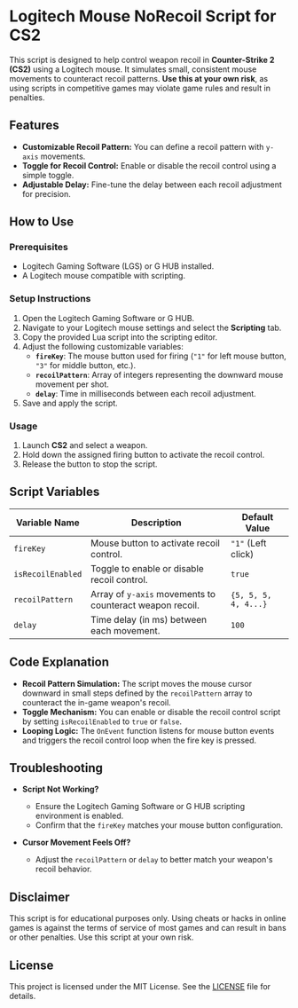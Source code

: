 # Logitech Mouse NoRecoil Script for CS2

This script is designed to help control weapon recoil in **Counter-Strike 2 (CS2)** using a Logitech mouse. It simulates small, consistent mouse movements to counteract recoil patterns. **Use this at your own risk**, as using scripts in competitive games may violate game rules and result in penalties.

## Features
- **Customizable Recoil Pattern:** You can define a recoil pattern with `y-axis` movements.
- **Toggle for Recoil Control:** Enable or disable the recoil control using a simple toggle.
- **Adjustable Delay:** Fine-tune the delay between each recoil adjustment for precision.

## How to Use

### Prerequisites
- Logitech Gaming Software (LGS) or G HUB installed.
- A Logitech mouse compatible with scripting.

### Setup Instructions
1. Open the Logitech Gaming Software or G HUB.
2. Navigate to your Logitech mouse settings and select the **Scripting** tab.
3. Copy the provided Lua script into the scripting editor.
4. Adjust the following customizable variables:
   - **`fireKey`**: The mouse button used for firing (`"1"` for left mouse button, `"3"` for middle button, etc.).
   - **`recoilPattern`**: Array of integers representing the downward mouse movement per shot.
   - **`delay`**: Time in milliseconds between each recoil adjustment.
5. Save and apply the script.

### Usage
1. Launch **CS2** and select a weapon.
2. Hold down the assigned firing button to activate the recoil control.
3. Release the button to stop the script.


## Script Variables

| Variable Name   | Description                                                                 | Default Value      |
|------------------|-----------------------------------------------------------------------------|--------------------|
| `fireKey`       | Mouse button to activate recoil control.                                    | `"1"` (Left click) |
| `isRecoilEnabled`| Toggle to enable or disable recoil control.                                 | `true`             |
| `recoilPattern` | Array of `y-axis` movements to counteract weapon recoil.                   | `{5, 5, 5, 4, 4...}` |
| `delay`         | Time delay (in ms) between each movement.                                   | `100`              |

## Code Explanation
- **Recoil Pattern Simulation:** The script moves the mouse cursor downward in small steps defined by the `recoilPattern` array to counteract the in-game weapon's recoil.
- **Toggle Mechanism:** You can enable or disable the recoil control script by setting `isRecoilEnabled` to `true` or `false`.
- **Looping Logic:** The `OnEvent` function listens for mouse button events and triggers the recoil control loop when the fire key is pressed.

## Troubleshooting
- **Script Not Working?**
  - Ensure the Logitech Gaming Software or G HUB scripting environment is enabled.
  - Confirm that the `fireKey` matches your mouse button configuration.

- **Cursor Movement Feels Off?**
  - Adjust the `recoilPattern` or `delay` to better match your weapon's recoil behavior.

## Disclaimer
This script is for educational purposes only. Using cheats or hacks in online games is against the terms of service of most games and can result in bans or other penalties. Use this script at your own risk.

## License
This project is licensed under the MIT License. See the [LICENSE](LICENSE) file for details.